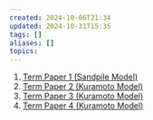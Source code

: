 ```yaml
---
created: 2024-10-06T21:34
updated: 2024-10-31T15:35
tags: []
aliases: []
topics: 
---
```


1. [Term Paper 1 (Sandpile Model)](termpaper1/index.html)
2. [Term Paper 2 (Kuramoto Model)](termpaper2/index.html)
3. [Term Paper 3 (Kuramoto Model)](termpaper3/index.html)
4. [Term Paper 4 (Kuramoto Model)](termpaper4/index.html)
